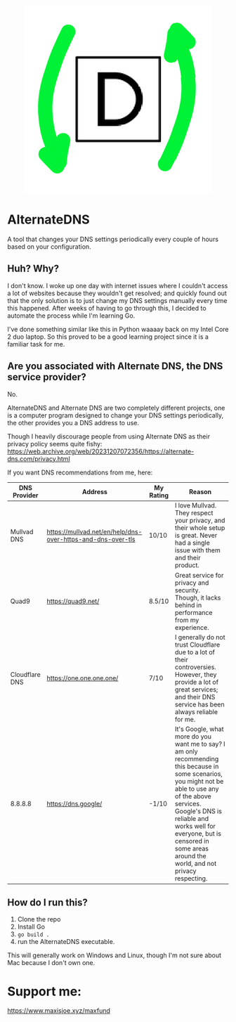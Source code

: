 <p align="center"><img src="https://github.com/MaxIsJoe/AlternateDNS/blob/master/logo.webp"></p>

# AlternateDNS

A tool that changes your DNS settings periodically every couple of hours based on your configuration.


## Huh? Why?

I don't know. I woke up one day with internet issues where I couldn't access a lot of websites because they wouldn't get resolved; and quickly found out that the only solution is to just change my DNS settings manually every time this happened. After weeks of having to go through this, I decided to automate the process while I'm learning Go. 

I've done something similar like this in Python waaaay back on my Intel Core 2 duo laptop. So this proved to be a good learning project since it is a familiar task for me.

## Are you associated with Alternate DNS, the DNS service provider?

No.

AlternateDNS and Alternate DNS are two completely different projects, one is a computer program designed to change your DNS settings periodically, the other provides you a DNS address to use.

Though I heavily discourage people from using Alternate DNS as their privacy policy seems quite fishy: https://web.archive.org/web/20231207072356/https://alternate-dns.com/privacy.html

If you want DNS recommendations from me, here:

| DNS Provider   | Address                                                     | My Rating | Reason                                                                                                                                                                                                                                                                                         |
|----------------|-------------------------------------------------------------|-----------|------------------------------------------------------------------------------------------------------------------------------------------------------------------------------------------------------------------------------------------------------------------------------------------------|
| Mullvad DNS    | https://mullvad.net/en/help/dns-over-https-and-dns-over-tls | 10/10     | I love Mullvad. They respect your privacy, and their whole setup is great. Never had a single issue with them and their product.                                                                                                                                                                          |
| Quad9          | https://quad9.net/                                          | 8.5/10    | Great service for privacy and security. Though, it lacks behind in performance from my experience.                                                                                                                                                                                             |
| Cloudflare DNS | https://one.one.one.one/                                    | 7/10      | I generally do not trust Cloudflare due to a lot of their controversies.  However, they provide a lot of great services; and their DNS service has been always reliable for me.                                                                                                                                                                    |
| 8.8.8.8        | https://dns.google/                                         | -1/10     | It's Google, what more do you want me to say? I am only recommending this because in some scenarios, you might not be able to use any of the above services. Google's DNS is reliable and works well for everyone, but is censored in some areas around the world, and not privacy respecting. |


## How do I run this?

1. Clone the repo
2. Install Go
3. `go build .`
4. run the AlternateDNS executable.

This will generally work on Windows and Linux, though I'm not sure about Mac because I don't own one.

# Support me:

https://www.maxisjoe.xyz/maxfund

